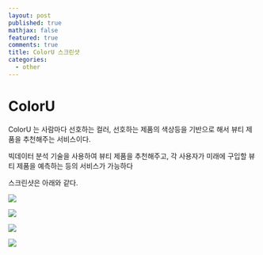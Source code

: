 ```yaml
---
layout: post
published: true
mathjax: false
featured: true
comments: true
title: ColorU 스크린샷
categories:
  - other
---
```

# ColorU 

ColorU 는 사람마다 선호하는 컬러, 선호하는 제품의 색상등을 기반으로 해서 뷰티 제품을 추천해주는 서비스이다. 

빅데이터 분석 기술을 사용하여 뷰티 제품을 추천해주고, 각 사용자가 미래에 구입할 뷰티 제품을 예측하는 등의 서비스가 가능하다

스크린샷은 아래와 같다.

![]({{site.baseurl}}/https://github.com/zimkjh/zimkjh.github.io/blob/master/images/post_images/2018-07-19-ColorU/1.png?raw=true)

![]({{site.baseurl}}/https://github.com/zimkjh/zimkjh.github.io/blob/master/images/post_images/2018-07-19-ColorU/2.png?raw=true)

![]({{site.baseurl}}/https://github.com/zimkjh/zimkjh.github.io/blob/master/images/post_images/2018-07-19-ColorU/3.png?raw=true)

![]({{site.baseurl}}/https://github.com/zimkjh/zimkjh.github.io/blob/master/images/post_images/2018-07-19-ColorU/4.png?raw=true)

